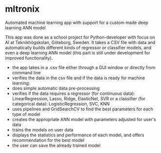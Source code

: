 # mltronix
Automated machine learning app with support for a custom made deep learning ANN model

This app was done as a school project for Python-developer with focus on AI at Teknikhögskolan, Göteborg, Sweden. 
It takes a CSV file with data and automatically builds different kinds of regressor or classifier models, and even a deep learning ANN model (this part is still under development for improved functionality). 
- the app takes in a .csv file either through a GUI window or directly from command line
- verifies the data in the csv file and if the data is ready for machine learning:
- does simple automatic data pre-processing
- verifies if the data requires a regressor (for continuous data): LinearRegression, Lasso, Ridge, ElasticNet, SVR or a classifier (for categorical data): LogisticRegression, SVC, KNN
- uses pipelines and GridSearchCV to find the best parameters for each type of model
- creates the appropriate ANN model with parameters adjusted for user's data
- trains the models on user data
- displays the statistics and performance of each model, and offers recommendation for the best model
- the user can save the already trained model
